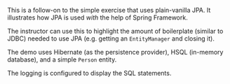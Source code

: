 This is a follow-on to the simple exercise that uses plain-vanilla JPA. It illustrates how JPA is used *with* the help of Spring Framework.

The instructor can use this to highlight the amount of boilerplate (similar to JDBC) needed to use JPA (e.g. getting an `EntityManager` and closing it).

The demo uses Hibernate (as the persistence provider), HSQL (in-memory database), and a simple `Person` entity.

The logging is configured to display the SQL statements.
